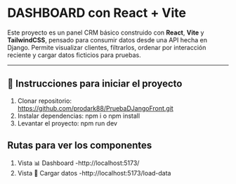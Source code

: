 # DASHBOARD con React + Vite

Este proyecto es un panel CRM básico construido con **React**, **Vite** y **TailwindCSS**, pensado para consumir datos desde una API hecha en Django. Permite visualizar clientes, filtrarlos, ordenar por interacción reciente y cargar datos ficticios para pruebas.

---
## 🔧 Instrucciones para iniciar el proyecto
1. Clonar repositorio:
   https://github.com/prodark88/PruebaDJangoFront.git
2. Instalar dependencias:
   npm i o npm install
3. Levantar el proyecto:
   npm run dev
## Rutas para ver los componentes
1. Vista 📊 Dashboard
-http://localhost:5173/
2. Vista 🧪 Cargar datos
-http://localhost:5173/load-data
